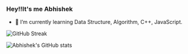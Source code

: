 ### Hey!!It's me Abhishek
- 🌱 I’m currently learning Data Structure, Algorithm, C++, JavaScript.

![GitHub Streak](http://github-readme-streak-stats.herokuapp.com?user=01AbhiSingh&theme=tokyonight&hide_border=true&date_format=M%20j%5B%2C%20Y%5D)

![Abhishek's GitHub stats](https://github-readme-stats.vercel.app/api?username=01AbhiSingh&theme=tokyonight )
